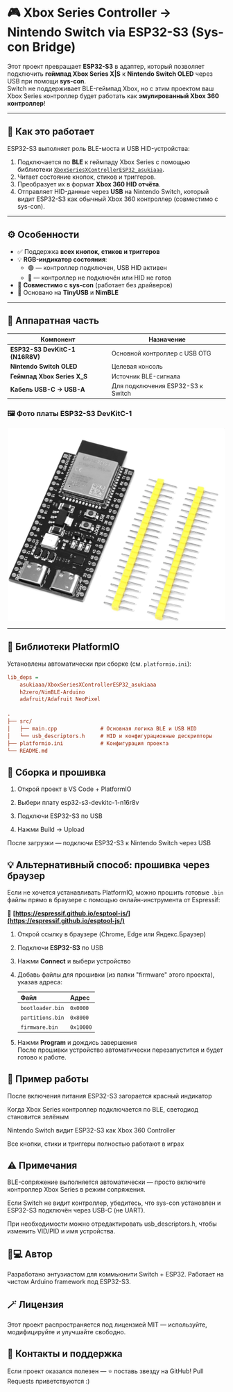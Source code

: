 # 🎮 Xbox Series Controller → Nintendo Switch via ESP32-S3 (Sys-con Bridge)

Этот проект превращает **ESP32-S3** в адаптер, который позволяет подключить **геймпад Xbox Series X|S** к **Nintendo Switch OLED** через USB при помощи **sys-con**.  
Switch не поддерживает BLE-геймпад Xbox, но с этим проектом ваш Xbox Series контроллер будет работать как **эмулированный Xbox 360 контроллер**!

---

## 🧠 Как это работает

ESP32-S3 выполняет роль BLE-моста и USB HID-устройства:
1. Подключается по **BLE** к геймпаду Xbox Series с помощью библиотеки [`XboxSeriesXControllerESP32_asukiaaa`](https://github.com/asukiaaa/XboxSeriesXControllerESP32_asukiaaa).
2. Читает состояние кнопок, стиков и триггеров.
3. Преобразует их в формат **Xbox 360 HID отчёта**.
4. Отправляет HID-данные через **USB** на Nintendo Switch, который видит ESP32-S3 как обычный Xbox 360 контроллер (совместимо с sys-con).

---

## ⚙️ Особенности

- ✅ Поддержка **всех кнопок, стиков и триггеров**
- 💡 **RGB-индикатор состояния**:
  - 🟢 — контроллер подключен, USB HID активен  
  - 🔴 — контроллер не подключён или HID не готов
- 🔌 **Совместимо с sys-con** (работает без драйверов)
- 🧩 Основано на **TinyUSB** и **NimBLE**

---

## 🧰 Аппаратная часть

| Компонент | Назначение |
|------------|------------|
| **ESP32-S3 DevKitC-1 (N16R8V)** | Основной контроллер с USB OTG |
| **Nintendo Switch OLED** | Целевая консоль |
| **Геймпад Xbox Series X_S** | Источник BLE-сигнала |
| **Кабель USB-C → USB-A** | Для подключения ESP32-S3 к Switch |

### 🖼️ Фото платы ESP32-S3 DevKitC-1
<p align="center">
  <img src="https://github.com/sentyay/Xbox_series-NintendoSW/raw/main/images/esp32s3.jpg" alt="ESP32-S3 DevKitC-1" width="500"/>
</p>

---

## 🧩 Библиотеки PlatformIO

Установлены автоматически при сборке (см. `platformio.ini`):

```ini
lib_deps =
    asukiaaa/XboxSeriesXControllerESP32_asukiaaa
    h2zero/NimBLE-Arduino
    adafruit/Adafruit NeoPixel

.
├── src/
│   ├── main.cpp              # Основная логика BLE и USB HID
│   └── usb_descriptors.h     # HID и конфигурационные дескрипторы
├── platformio.ini            # Конфигурация проекта
└── README.md
```

## 🚀 Сборка и прошивка

1. Открой проект в VS Code + PlatformIO

2. Выбери плату esp32-s3-devkitc-1-n16r8v

3. Подключи ESP32-S3 по USB

4. Нажми Build → Upload

После загрузки — подключи ESP32-S3 к Nintendo Switch через USB

## 💡 Альтернативный способ: прошивка через браузер

Если не хочется устанавливать PlatformIO, можно прошить готовые `.bin` файлы прямо в браузере с помощью онлайн-инструмента от Espressif:

🔗 **[https://espressif.github.io/esptool-js/](https://espressif.github.io/esptool-js/)**

1. Открой ссылку в браузере (Chrome, Edge или Яндекс.Браузер)  
2. Подключи **ESP32-S3** по USB  
3. Нажми **Connect** и выбери устройство  
4. Добавь файлы для прошивки (из папки "firmware" этого проекта), указав адреса:

   | Файл | Адрес |
   |-------|--------|
   | `bootloader.bin` | `0x0000` |
   | `partitions.bin` | `0x8000` |
   | `firmware.bin`   | `0x10000`|

5. Нажми **Program** и дождись завершения  
После прошивки устройство автоматически перезапустится и будет готово к работе.

## 🧩 Пример работы

После включения питания ESP32-S3 загорается красный индикатор

Когда Xbox Series контроллер подключается по BLE, светодиод становится зелёным

Nintendo Switch видит ESP32-S3 как Xbox 360 Controller

Все кнопки, стики и триггеры полностью работают в играх

## ⚠️ Примечания

BLE-сопряжение выполняется автоматически — просто включите контроллер Xbox Series в режим сопряжения.

Если Switch не видит контроллер, убедитесь, что sys-con установлен и ESP32-S3 подключён через USB-C (не UART).

При необходимости можно отредактировать usb_descriptors.h, чтобы изменить VID/PID и имя устройства.

## 🧑💻 Автор

Разработано энтузиастом для коммьюнити Switch + ESP32.
Работает на чистом Arduino framework под ESP32-S3.

## 🪄 Лицензия

Этот проект распространяется под лицензией MIT — используйте, модифицируйте и улучшайте свободно.

## 💬 Контакты и поддержка

Если проект оказался полезен — ⭐ поставь звезду на GitHub!
Pull Requests приветствуются :)
